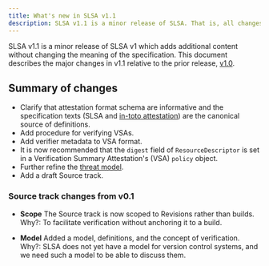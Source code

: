 ```yaml
---
title: What's new in SLSA v1.1
description: SLSA v1.1 is a minor release of SLSA. That is, all changes are intended to be backwards compatible. This document describes what has changed since v1.0.
---
```


SLSA v1.1 is a minor release of SLSA v1 which adds additional content without
changing the meaning of the specification. This document describes the major
changes in v1.1 relative to the prior release, [v1.0].

## Summary of changes

-   Clarify that attestation format schema are informative and the
    specification texts (SLSA and [in-toto attestation]) are the canonical
    source of definitions.
-   Add procedure for verifying VSAs.
-   Add verifier metadata to VSA format.
-   It is now recommended that the `digest` field of `ResourceDescriptor` is
    set in a Verification Summary Attestation's (VSA) `policy` object.
-   Further refine the [threat model](threats).
-   Add a draft Source track.

### Source track changes from v0.1

-   **Scope** The Source track is now scoped to Revisions rather than builds.
Why?: To facilitate verification without anchoring it to a build.

-   **Model** Added a model, definitions, and the concept of verification.
Why?: SLSA does not yet have a model for version control systems, and we need such a model to be able to discuss them.



<!-- Footnotes and link definitions -->

[in-toto attestation]: https://github.com/in-toto/attestation
[v1.0]: /spec/v1.0/
